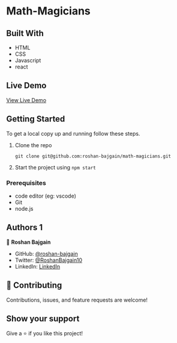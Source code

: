 # Math-Magicians

## Built With

- HTML
- CSS
- Javascript
- react

## Live Demo

[View Live Demo](https://roshan-bajgain.github.io/math-magicians/)

## Getting Started

To get a local copy up and running follow these steps.

1. Clone the repo
   ```
   git clone git@github.com:roshan-bajgain/math-magicians.git
   ```

3. Start the project using `npm start`


### Prerequisites

- code editor (eg: vscode)
- Git
- node.js

## Authors 1

👤 **Roshan Bajgain**

- GitHub: [@roshan-bajgain](https://github.com/roshan-bajgain)
- Twitter: [@RoshanBajgain10](https://twitter.com/RoshanBajgain10)
- LinkedIn: [LinkedIn](https://www.linkedin.com/in/roshan-bazgain/)


## 🤝 Contributing

Contributions, issues, and feature requests are welcome!

## Show your support

Give a ⭐️ if you like this project!
